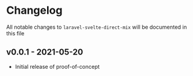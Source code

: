 # Changelog

All notable changes to `laravel-svelte-direct-mix` will be documented in this file

## v0.0.1 - 2021-05-20

- Initial release of proof-of-concept

